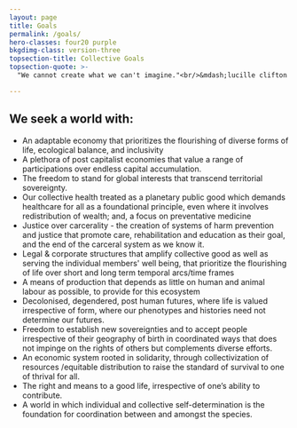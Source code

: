 ```yaml
---
layout: page
title: Goals
permalink: /goals/
hero-classes: four20 purple
bkgdimg-class: version-three
topsection-title: Collective Goals
topsection-quote: >-
  "We cannot create what we can't imagine."<br/>&mdash;lucille clifton

---
```


## We seek a world with:
- An adaptable economy that prioritizes the flourishing of diverse forms of life, ecological balance, and inclusivity
- A plethora of post capitalist economies that value a range of participations over endless capital accumulation. 
- The freedom to stand for global interests that transcend territorial sovereignty.
- Our collective health treated as a planetary public good which demands healthcare for all as a foundational principle, even where it involves redistribution of wealth; and, a focus on preventative medicine
- Justice over carcerality - the creation of systems of harm prevention and justice that promote care, rehabilitation and education as their goal, and the end of the carceral system as we know it.
- Legal & corporate structures that amplify collective good as well as serving the individual members' well being, that prioritize the flourishing of life over short and long term temporal arcs/time frames
- A means of production that depends as little on human and animal labour as possible, to provide for this ecosystem
- Decolonised, degendered, post human futures, where life is valued irrespective of form, where our phenotypes and histories need not determine our futures. 
- Freedom to establish new sovereignties and to accept people irrespective of their geography of birth in coordinated ways that does not impinge on the rights of others but complements diverse efforts. 
- An economic system rooted in solidarity, through collectivization of resources /equitable distribution to raise the standard of survival to one of thrival for all. 
- The right and means to a good life, irrespective of one’s ability to contribute. 
- A world in which individual and collective self-determination is the foundation for coordination between and amongst the species.